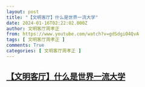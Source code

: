 ```yaml
---
layout: post
title: "【文明客厅】什么是世界一流大学"
date: 2024-01-16T02:22:02.000Z
author: 文明客厅周孝正
from: https://www.youtube.com/watch?v=gdSdgiO4QvA
tags: [ 文明客厅周孝正 ]
comments: True
categories: [ 文明客厅周孝正 ]
---
```

<!--1705371722000-->
[【文明客厅】什么是世界一流大学](https://www.youtube.com/watch?v=gdSdgiO4QvA)
------

<div>

</div>
